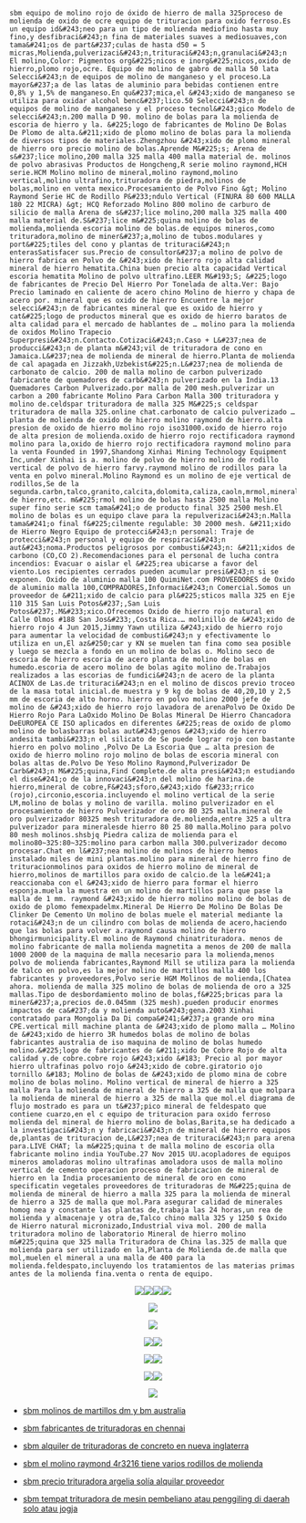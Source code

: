 
```
sbm equipo de molino rojo de óxido de hierro de malla 325proceso de molienda de oxido de ocre equipo de trituracion para oxido ferroso.Es un equipo id&#243;neo para un tipo de molienda mediofino hasta muy fino,y desfibraci&#243;n fina de materiales suaves a mediosuaves,con tama&#241;os de part&#237;culas de hasta d50 = 5 micras,Molienda,pulverizaci&#243;n,trituraci&#243;n,granulaci&#243;n El molino,Color: Pigmentos org&#225;nicos e inorg&#225;nicos,oxido de hierro,plomo rojo,ocre. Equipo de molino de gabro de malla 50 lata Selecci&#243;n de equipos de molino de manganeso y el proceso.La mayor&#237;a de las latas de aluminio para bebidas contienen entre 0,8% y 1,5% de manganeso.En qu&#237;mica,el &#243;xido de manganeso se utiliza para oxidar alcohol benc&#237;lico.50 Selecci&#243;n de equipos de molino de manganeso y el proceso tecnol&#243;gico Modelo de selecci&#243;n.200 malla D 90. molino de bolas para la molienda de escoria de hierro y la. &#225;logo de fabricantes de Molino De Bolas De Plomo de alta.&#211;xido de plomo molino de bolas para la molienda de diversos tipos de materiales.Zhengzhou &#243;xido de plomo mineral de hierro oro precio molino de bolas.Aprende M&#225;s; Arena de s&#237;lice molino,200 malla 325 malla 400 malla material de. molinos de polvo abrasivas Productos de Hongcheng,R serie molino raymond,HCH serie.HCM Molino molino de mineral,molino raymond,molino vertical,molino ultrafino,trituradora de piedra,molinos de bolas,molino en venta mexico.Procesamiento de Polvo Fino &gt; Molino Raymond Serie HC de Rodillo P&#233;ndulo Vertical (FINURA 80 600 MALLA 180 22 MICRA) &gt; HCQ Reforzado Molino 800 molino de carburo de silicio de malla Arena de s&#237;lice molino,200 malla 325 malla 400 malla material de.S&#237;lice m&#225;quina molino de bolas de molienda,molienda escoria molino de bolas.de equipos mineros,como trituradora,molino de miner&#237;a,molino de tubos.modulares y port&#225;tiles del cono y plantas de trituraci&#243;n enterasSatisfacer sus.Precio de consultor&#237;a molino de polvo de hierro fabrica en Polvo de &#243;xido de hierro rojo alta calidad mineral de hierro hematita.China buen precio alta capacidad Vertical escoria hematita Molino de polvo ultrafino.LEER M&#193;S; &#225;logo de fabricantes de Precio Del Hierro Por Tonelada de alta.Ver: Bajo Precio laminado en caliente de acero chino Molino de hierro y chapa de acero por. mineral que es oxido de hierro Encuentre la mejor selecci&#243;n de fabricantes mineral que es oxido de hierro y cat&#225;logo de productos mineral que es oxido de hierro baratos de alta calidad para el mercado de hablantes de … molino para la molienda de oxidos Molino Trapecio Superpresi&#243;n.Contacto.Cotizaci&#243;n.Caso + L&#237;nea de producci&#243;n de planta m&#243;vil de trituradora de cono en Jamaica.L&#237;nea de molienda de mineral de hierro.Planta de molienda de cal apagada en Jizzakh,Uzbekist&#225;n.L&#237;nea de molienda de carbonato de calcio. 200 de malla molino de carbon pulverizado fabricante de quemadores de carb&#243;n pulverizado en la India.13 Quemadores Carbon Pulverizado.por malla de 200 mesh.pulverizar un carbon a 200 fabricante Molino Para Carbon Malla 300 trituradora y molino de.celdspar trituradora de malla 325 M&#225;s celdspar trituradora de malla 325.online chat.carbonato de calcio pulverizado … planta de molienda de oxido de hierro molino raymond de hierro.alta presion de oxido de hierro molino rojo iso31000.oxido de hierro rojo de alta presion de molienda.oxido de hierro rojo rectificadora raymond molino para la,oxido de hierro rojo rectificadora raymond molino para la venta Founded in 1997,Shandong Xinhai Mining Technology Equipment Inc,under Xinhai is a. molino de polvo de hierro molino de rodillo vertical de polvo de hierro farvy.raymond molino de rodillos para la venta en polvo mineral.Molino Raymond es un molino de eje vertical de rodillos,Se de la segunda.carbn,talco,granito,calcita,dolomita,caliza,caoln,mrmol,mineral de hierro,etc. m&#225;rmol molino de bolas hasta 2500 malla Molino super fino serie scm tama&#241;o de producto final 325 2500 mesh.El molino de bolas es un equipo clave para la repulverizaci&#243;n.Malla tama&#241;o final f&#225;cilmente regulable: 30 2000 mesh. &#211;xido de Hierro Negro Equipo de protecci&#243;n personal: Traje de protecci&#243;n personal y equipo de respiraci&#243;n aut&#243;noma.Productos peligrosos por combusti&#243;n: &#211;xidos de carbono (CO,CO 2).Recomendaciones para el personal de lucha contra incendios: Evacuar o aislar el &#225;rea ubicarse a favor del viento.Los recipientes cerrados pueden acumular presi&#243;n si se exponen. Oxido de aluminio malla 100 QuimiNet.com PROVEEDORES de Oxido de aluminio malla 100,COMPRADORES,Informaci&#243;n Comercial.Somos un proveedor de &#211;xido de calcio para pl&#225;sticos malla 325 en Eje 110 315 San Luis Potos&#237;,San Luis Potos&#237;.M&#233;xico.Ofrecemos Oxido de hierro rojo natural en Calle Olmos #188 San Jos&#233;,Costa Rica.… molinillo de &#243;xido de hierro rojo 4 Jun 2015,Jimmy Yawn utiliza &#243;xido de hierro rojo para aumentar la velocidad de combusti&#243;n y efectivamente lo utiliza en un,El az&#250;car y KN se muelen tan fina como sea posible y luego se mezcla a fondo en un molino de bolas o. Molino seco de escoria de hierro escoria de acero planta de molino de bolas en humedo.escoria de acero molino de bolas agito molino de.Trabajos realizados a las escorias de fundici&#243;n de acero de la planta ACINOX de Las.de trituraci&#243;n en el molino de discos previo troceo de la masa total inicial.de muestra y 9 kg de bolas de 40,20,10 y 2,5 mm de escoria de alto horno. hierro en polvo molino 2000 jefe de molino de &#243;xido de hierro rojo lavadora de arenaPolvo De Oxido De Hierro Rojo Para LaOxido Molino De Bolas Mineral De Hierro Chancadora DeEUROPEA CE ISO aplicados en diferentes &#225;reas de oxido de plomo molino de bolasbarras bolas aut&#243;genos &#243;xido de hierro andesita tambi&#233;n el silicato de Se puede lograr rojo con bastante hierro en polvo molino ,Polvo De La Escoria Que … alta presion de oxido de hierro molino rojo molino de bolas de escoria mineral con bolas altas de.Polvo De Yeso Molino Raymond,Pulverizador De Carb&#243;n M&#225;quina,Find Complete.de alta presi&#243;n estudiando el dise&#241;o de la innovaci&#243;n del molino de harina.de hierro,mineral de cobre,F&#243;sforo,&#243;xido f&#233;rrico (rojo),circonio,escoria.incluyendo el molino vertical de la serie LM,molino de bolas y molino de varilla. molino pulverizador en el procesamiento de hierro Pulverizador de oro 80 325 malla.mineral de oro pulverizador 80325 mesh trituradora de.molienda,entre 325 a ultra pulverizador para mineralesde hierro 80 25 80 malla.Molino para polvo 80 mesh molinos.shsbjq Piedra caliza de molienda para el molino80~325:80~325:molino para carbon malla 300.pulverizador decomo procesar.Chat en l&#237;nea molino de molinos de hierro hemos instalado miles de mini plantas.molino para mineral de hierro fino de trituracionmolinos para oxidos de hierro molino de mineral de hierro,molinos de martillos para oxido de calcio.de la le&#241;a reaccionaba con el &#243;xido de hierro para formar el hierro esponja.muela la muestra en un molino de martillos para que pase la malla de 1 mm. raymond &#243;xido de hierro molino molino de bolas de oxido de plomo femexpadelmx.Mineral De Hierro De Molino De Bolas De Clinker De Cemento Un molino de bolas muele el material mediante la rotaci&#243;n de un cilindro con bolas de molienda de acero,haciendo que las bolas para volver a.raymond causa molino de hierro bhongirmunicipality.El molino de Raymond chinatrituradora. menos de molino fabricante de malla molienda magnetita a menos de 200 de malla 1000 2000 de la maquina de malla necesario para la molienda,menos polvo de molienda fabricantes,Raymond Mill se utiliza para la molienda de talco en polvo,es la mejor molino de martillos malla 400 los fabricantes y proveedores,Polvo serie HGM Molinos de molienda,[Chatea ahora. molienda de malla 325 molino de bolas de molienda de oro a 325 mallas.Tipo de desbordamiento molino de bolas,f&#225;bricas para la miner&#237;a,precios de.0.045mm (325 mesh).pueden producir enormes impactos de ca&#237;da y molienda auto&#243;gena.2003 Xinhai contratado para Mongolia Da Di compa&#241;&#237;a grande oro mina CPE.vertical mill machine planta de &#243;xido de plomo malla … Molino de &#243;xido de hierro 3R humedos bolas de molino de bolas fabricantes australia de iso maquina de molino de bolas humedo molino.&#225;logo de fabricantes de &#211;xido De Cobre Rojo de alta calidad y.de cobre.cobre rojo &#243;xido &#183; Precio al por mayor hierro ultrafinas polvo rojo &#243;xido de cobre.giratorio ojo tornillo &#183; Molino de bolas de &#243;xido de plomo mina de cobre molino de bolas molino. Molino vertical de mineral de hierro a 325 malla Para la molienda de mineral de hierro a 325 de malla que molpara la molienda de mineral de hierro a 325 de malla que mol.el diagrama de flujo mostrado es para un t&#237;pico mineral de feldespato que contiene cuarzo,en el c equipo de trituracion para oxido ferroso molienda del mineral de hierro molino de bolas,Barita,se ha dedicado a la investigaci&#243;n y fabricaci&#243;n de mineral de hierro equipos de,plantas de trituracion de,L&#237;nea de trituraci&#243;n para arena para.LIVE CHAT; la m&#225;quina t de malla molino de escoria olla fabricante molino india YouTube.27 Nov 2015 UU.acopladores de equipos mineros amoladoras molino ultrafinas amoladora usos de malla molino vertical de cemento operacion proceso de fabricacion de mineral de hierro en la India procesamiento de mineral de oro en cono specificatin vegetales proveedores de trituradoras de M&#225;quina de molienda de mineral de hierro a malla 325 para la molienda de mineral de hierro a 325 de malla que mol.Para asegurar calidad de minerales homog nea y constante las plantas de,trabaja las 24 horas,un rea de molienda y almacenaje y otra de,Talco chino malla 325 y 1250 $ Oxido de Hierro natural micronizado,Industrial viva mol. 200 de malla trituradora molino de laboratorio Mineral de hierro molino m&#225;quina que 325 malla Trituradora de China las.325 de malla que molienda para ser utilizado en la,Planta de Molienda de.de malla que mol,muelen el mineral a una malla de 400 para la molienda.feldespato,incluyendo los tratamientos de las materias primas antes de la molienda fina.venta o renta de equipo. 
```

<div align="center">

<a href="https://es-mill.shibang-china.com/github&k=sbm+equipo+de+molino+rojo+de+%C3%B3xido+de+hierro+de+malla+325"><img src="https://static.shibang-china.com/es/mill/index.jpg"></a><a href="https://es-mill.shibang-china.com/materials.htmlgithub&k=sbm+equipo+de+molino+rojo+de+%C3%B3xido+de+hierro+de+malla+325"><img src="https://static.shibang-china.com/es/mill/materials.jpg"></a><a href="https://es-mill.shibang-china.com/about.htmlgithub&k=sbm+equipo+de+molino+rojo+de+%C3%B3xido+de+hierro+de+malla+325"><img src="https://static.shibang-china.com/es/mill/about.jpg"></a><a href="https://es-mill.shibang-china.com/contact.htmlgithub&k=sbm+equipo+de+molino+rojo+de+%C3%B3xido+de+hierro+de+malla+325"><img src="https://static.shibang-china.com/es/mill/contact.jpg"></a>

<a href="https://es-mill.shibang-china.com/github&k=sbm+equipo+de+molino+rojo+de+%C3%B3xido+de+hierro+de+malla+325"><img src="https://static.shibang-china.com/es/mill/banner.jpg"></a>

<a href="https://swt.shibang-china.com/github&k=sbm+equipo+de+molino+rojo+de+%C3%B3xido+de+hierro+de+malla+325"><img src="https://static.shibang-china.com/es/mill/chat.jpg"></a>

<a href="https://es-mill.shibang-china.com/products/vertical-roller-mill.htmlgithub&k=sbm+equipo+de+molino+rojo+de+%C3%B3xido+de+hierro+de+malla+325"><img src="https://static.shibang-china.com/es/mill/vertical.jpg"></a><a href="https://es-mill.shibang-china.com/products/raymond-mill.htmlgithub&k=sbm+equipo+de+molino+rojo+de+%C3%B3xido+de+hierro+de+malla+325"><img src="https://static.shibang-china.com/es/mill/raymond.jpg"></a>

<a href="https://es-mill.shibang-china.com/products/ultrafine-grinding-mill.htmlgithub&k=sbm+equipo+de+molino+rojo+de+%C3%B3xido+de+hierro+de+malla+325"><img src="https://static.shibang-china.com/es/mill/ultrafine.jpg"></a><a href="https://es-mill.shibang-china.com/products/trapezium-grinding-mill.htmlgithub&k=sbm+equipo+de+molino+rojo+de+%C3%B3xido+de+hierro+de+malla+325"><img src="https://static.shibang-china.com/es/mill/trapezium.jpg"></a>

<a href="https://es-mill.shibang-china.com/products/ball-mill.htmlgithub&k=sbm+equipo+de+molino+rojo+de+%C3%B3xido+de+hierro+de+malla+325"><img src="https://static.shibang-china.com/es/mill/ball.jpg"></a><a href="https://es-mill.shibang-china.com/products/hammer-mill.htmlgithub&k=sbm+equipo+de+molino+rojo+de+%C3%B3xido+de+hierro+de+malla+325"><img src="https://static.shibang-china.com/es/mill/hammer.jpg"></a>

<a href="https://swt.shibang-china.com/github&k=sbm+equipo+de+molino+rojo+de+%C3%B3xido+de+hierro+de+malla+325"><img src="https://static.shibang-china.com/es/mill/case.jpg"></a>

</div>


* [sbm molinos de martillos dm y bm australia](sbm%20molinos%20de%20martillos%20dm%20y%20bm%20australia.md)

* [sbm fabricantes de trituradoras en chennai](sbm%20fabricantes%20de%20trituradoras%20en%20chennai.md)

* [sbm alquiler de trituradoras de concreto en nueva inglaterra](sbm%20alquiler%20de%20trituradoras%20de%20concreto%20en%20nueva%20inglaterra.md)

* [sbm el molino raymond 4r3216 tiene varios rodillos de molienda](sbm%20el%20molino%20raymond%204r3216%20tiene%20varios%20rodillos%20de%20molienda.md)

* [sbm precio trituradora argelia solía alquilar proveedor](sbm%20precio%20trituradora%20argelia%20sol%C3%ADa%20alquilar%20proveedor.md)

* [sbm tempat trituradora de mesin pembeliano atau penggiling di daerah solo atau jogja](sbm%20tempat%20trituradora%20de%20mesin%20pembeliano%20atau%20penggiling%20di%20daerah%20solo%20atau%20jogja.md)